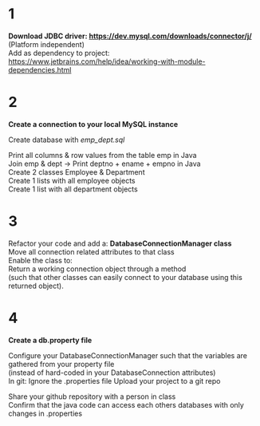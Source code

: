 # 1

**Download JDBC driver: https://dev.mysql.com/downloads/connector/j/** (Platform independent) <br>
Add as dependency to project: https://www.jetbrains.com/help/idea/working-with-module-dependencies.html

# 2

**Create a connection to your local MySQL instance**<br>

Create database with <i>emp_dept.sql</i>

Print all columns & row values from the table emp in Java<br>
Join emp & dept -> Print deptno + ename + empno in Java<br>
Create 2 classes Employee & Department<br>
Create 1 lists with all employee objects<br>
Create 1 list with all department objects<br>

# 3

Refactor your code and add a:
**DatabaseConnectionManager class**<br>
Move all connection related attributes to that class<br>
Enable the class to: <br>
Return a working connection object through a method
<br>(such that other classes can easily connect to your database using this returned object).

# 4

**Create a db.property file**

Configure your DatabaseConnectionManager such that the variables are gathered from your 
property file <br>(instead of hard-coded in your DatabaseConnection attributes)<br>
In git: Ignore the .properties file
Upload your project to a git repo

Share your github repository with a person in class<br>
Confirm that the java code can access each others databases with only changes in .properties
